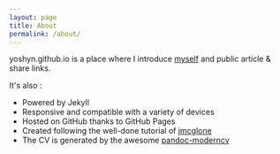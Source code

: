 ```yaml
---
layout: page
title: About
permalink: /about/
---
```


yoshyn.github.io is a place where I introduce [myself](/) and public article & share links.

It's also :

* Powered by Jekyll
* Responsive and compatible with a variety of devices
* Hosted on GitHub thanks to GitHub Pages
* Created following the well-done tutorial of [jmcglone](http://jmcglone.com/notes/2014/05/03/using-github-to-create-and-host-a-personal-website/ "jmcglone.com")
* The CV is generated by the awesome [pandoc-moderncv](https://github.com/barraq/pandoc-moderncv)
